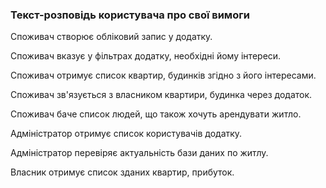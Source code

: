 ### Текст-розповідь користувача про свої вимоги
Споживач створює обліковий запис у додатку.

Споживач вказує у фільтрах додатку, необхідні йому інтереси.

Споживач отримує список квартир, будинків згідно з його інтересами.

Споживач зв'язується з власником квартири, будинка через додаток.

Споживач баче список людей, що також хочуть арендувати житло.

Адміністратор отримує список користувачів додатку.

Адміністратор перевіряє актуальність бази даних по житлу.

Власник отримує список зданих квартир, прибуток.
